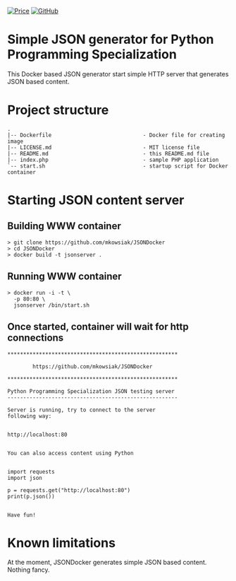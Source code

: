 [![Price](https://img.shields.io/badge/price-FREE-0098f7.svg)](https://github.com/mkowsiak/JSONDocker/blob/master/LICENSE.md)
[![GitHub](https://img.shields.io/github/license/mashape/apistatus.svg)](https://github.com/mkowsiak/JSONDocker/blob/master/LICENSE.md)
# Simple JSON generator for Python Programming Specialization 

This Docker based JSON generator start simple HTTP server that generates JSON based content.

# Project structure

    .
    |-- Dockerfile                             - Docker file for creating image
    |-- LICENSE.md                             - MIT license file
    |-- README.md                              - this README.md file
    |-- index.php                              - sample PHP application
    `-- start.sh                               - startup script for Docker container
    
# Starting JSON content server

## Building WWW container

    > git clone https://github.com/mkowsiak/JSONDocker
    > cd JSONDocker
    > docker build -t jsonserver .

## Running WWW container

    > docker run -i -t \
      -p 80:80 \
      jsonserver /bin/start.sh

## Once started, container will wait for http connections

    ******************************************************

            https://github.com/mkowsiak/JSONDocker

    ******************************************************

    Python Programming Specialization JSON testing server
    ------------------------------------------------------

    Server is running, try to connect to the server
    following way:


    http://localhost:80


    You can also access content using Python


    import requests
    import json

    p = requests.get("http://localhost:80")
    print(p.json())


    Have fun!

# Known limitations

At the moment, JSONDocker generates simple JSON based content. Nothing fancy.

